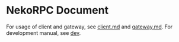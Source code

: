 # NekoRPC Document
For usage of client and gateway, see [client.md](client.md) and [gateway.md](gateway.md).
For development manual, see [dev](/dev).
